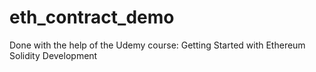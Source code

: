 # eth_contract_demo
Done with the help of the Udemy course: Getting Started with Ethereum Solidity Development
